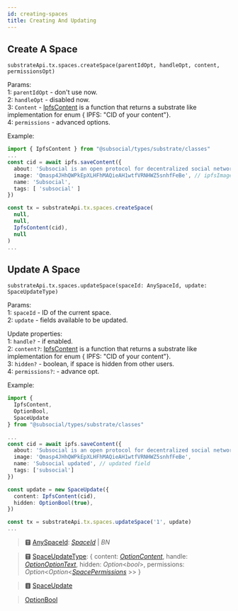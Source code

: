 ```yaml
---
id: creating-spaces
title: Creating And Updating 
---
```

## Create A Space

```
substrateApi.tx.spaces.createSpace(parentIdOpt, handleOpt, content, permissionsOpt)
```

Params:  
1: `parentIdOpt` - don't use now.  
2: `handleOpt` - disabled now.  
3: `Content` - [IpfsContent](https://docs.subsocial.network/js-docs/js-sdk/interfaces/interfaces.reaction.html) is a function that returns
a substrate like implementation for enum { IPFS: "CID of your content"}.  
4: `permissions` - advanced options.  

Example: 

```typescript
import { IpfsContent } from "@subsocial/types/substrate/classes"
...
const cid = await ipfs.saveContent({
  about: 'Subsocial is an open protocol for decentralized social networks and marketplaces. It`s built with Substrate and IPFS',
  image: 'Qmasp4JHhQWPkEpXLHFhMAQieAH1wtfVRNHWZ5snhfFeBe', // ipfsImageCid = await api.subsocial.ipfs.saveFile(file)
  name: 'Subsocial',
  tags: [ 'subsocial' ]
})

const tx = substrateApi.tx.spaces.createSpace(
  null,
  null,
  IpfsContent(cid),
  null
)
...
```

## Update A Space

```
substrateApi.tx.spaces.updateSpace(spaceId: AnySpaceId, update: SpaceUpdateType)
```

Params:  
1: `spaceId` - ID of the current space.  
2: `update` - fields available to be updated.  

Update properties:  
1: `handle?` - if enabled.  
2: `content?`: [IpfsContent](https://docs.subsocial.network/js-docs/js-sdk/interfaces/interfaces.reaction.html) is a function that returns
a substrate like implementation for enum { IPFS: "CID of your content"}.  
3: `hidden?` - boolean, if space is hidden from other users.  
4: `permissions?`:  - advance opt.  

Example: 

```typescript
import {
  IpfsContent, 
  OptionBool,
  SpaceUpdate
} from "@subsocial/types/substrate/classes"

...
const cid = await ipfs.saveContent({
  about: 'Subsocial is an open protocol for decentralized social networks and marketplaces. It`s built with Substrate and IPFS',
  image: 'Qmasp4JHhQWPkEpXLHFhMAQieAH1wtfVRNHWZ5snhfFeBe', 
  name: 'Subsocial updated', // updated field
  tags: ['subsocial']
})

const update = new SpaceUpdate({
  content: IpfsContent(cid),
  hidden: OptionBool(true),
})

const tx = substrateApi.tx.spaces.updateSpace('1', update)
...
```

> 🆃 [AnySpaceId](https://docs.subsocial.network/js-docs/js-sdk/modules.html#anyspaceid): [*SpaceId*](https://docs.subsocial.network/js-docs/js-sdk/interfaces/interfaces.spaceid.html) | *BN*  

> 🆃 [SpaceUpdateType](https://docs.subsocial.network/js-docs/js-sdk/modules.html#spaceupdatetype): { content: [_OptionContent_](https://docs.subsocial.network/js-docs/js-sdk/classes/optioncontent.html), handle: [_OptionOptionText_](https://docs.subsocial.network/js-docs/js-sdk/classes/optionoptiontext.html), hidden: _Option_<_bool_>, permissions: _Option_<_Option_<[_SpacePermissions_](https://docs.subsocial.network/js-docs/js-sdk/interfaces/interfaces.spacepermissions.html) >> }  

> 🅸 [SpaceUpdate](https://docs.subsocial.network/js-docs/js-sdk/interfaces/interfaces.spaceupdate.html)  

> [OptionBool](https://docs.subsocial.network/js-docs/js-sdk/classes/optionbool.html)  
